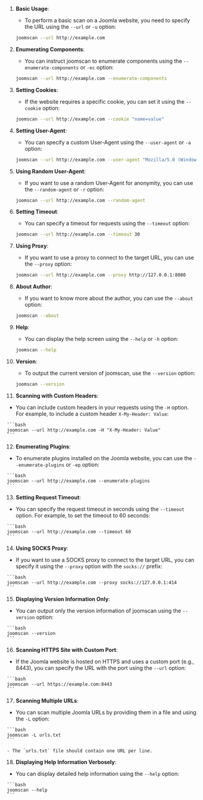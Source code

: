 1. **Basic Usage**:
   - To perform a basic scan on a Joomla website, you need to specify the URL using the `--url` or `-u` option:

    ```bash
    joomscan --url http://example.com
    ```

2. **Enumerating Components**:
   - You can instruct joomscan to enumerate components using the `--enumerate-components` or `-ec` option:

    ```bash
    joomscan --url http://example.com --enumerate-components
    ```

3. **Setting Cookies**:
   - If the website requires a specific cookie, you can set it using the `--cookie` option:

    ```bash
    joomscan --url http://example.com --cookie "name=value"
    ```

4. **Setting User-Agent**:
   - You can specify a custom User-Agent using the `--user-agent` or `-a` option:

    ```bash
    joomscan --url http://example.com --user-agent "Mozilla/5.0 (Windows NT 10.0; Win64; x64) AppleWebKit/537.36 (KHTML, like Gecko) Chrome/88.0.4324.182 Safari/537.36"
    ```

5. **Using Random User-Agent**:
   - If you want to use a random User-Agent for anonymity, you can use the `--random-agent` or `-r` option:

    ```bash
    joomscan --url http://example.com --random-agent
    ```

6. **Setting Timeout**:
   - You can specify a timeout for requests using the `--timeout` option:

    ```bash
    joomscan --url http://example.com --timeout 30
    ```

7. **Using Proxy**:
   - If you want to use a proxy to connect to the target URL, you can use the `--proxy` option:

    ```bash
    joomscan --url http://example.com --proxy http://127.0.0.1:8080
    ```

8. **About Author**:
   - If you want to know more about the author, you can use the `--about` option:

    ```bash
    joomscan --about
    ```

9. **Help**:
   - You can display the help screen using the `--help` or `-h` option:

    ```bash
    joomscan --help
    ```

10. **Version**:
    - To output the current version of joomscan, use the `--version` option:

    ```bash
    joomscan --version
    ```
    
11. **Scanning with Custom Headers**:
   - You can include custom headers in your requests using the `-H` option. For example, to include a custom header `X-My-Header: Value`:

    ```bash
    joomscan --url http://example.com -H "X-My-Header: Value"
    ```

12. **Enumerating Plugins**:
   - To enumerate plugins installed on the Joomla website, you can use the `--enumerate-plugins` or `-ep` option:

    ```bash
    joomscan --url http://example.com --enumerate-plugins
    ```

13. **Setting Request Timeout**:
   - You can specify the request timeout in seconds using the `--timeout` option. For example, to set the timeout to 60 seconds:

    ```bash
    joomscan --url http://example.com --timeout 60
    ```

14. **Using SOCKS Proxy**:
   - If you want to use a SOCKS proxy to connect to the target URL, you can specify it using the `--proxy` option with the `socks://` prefix:

    ```bash
    joomscan --url http://example.com --proxy socks://127.0.0.1:414
    ```

15. **Displaying Version Information Only**:
   - You can output only the version information of joomscan using the `--version` option:

    ```bash
    joomscan --version
    ```

16. **Scanning HTTPS Site with Custom Port**:
   - If the Joomla website is hosted on HTTPS and uses a custom port (e.g., 8443), you can specify the URL with the port using the `--url` option:

    ```bash
    joomscan --url https://example.com:8443
    ```

17. **Scanning Multiple URLs**:
   - You can scan multiple Joomla URLs by providing them in a file and using the `-L` option:

    ```bash
    joomscan -L urls.txt
    ```

    - The `urls.txt` file should contain one URL per line.

18. **Displaying Help Information Verbosely**:
   - You can display detailed help information using the `--help` option:

    ```bash
    joomscan --help
    ```
